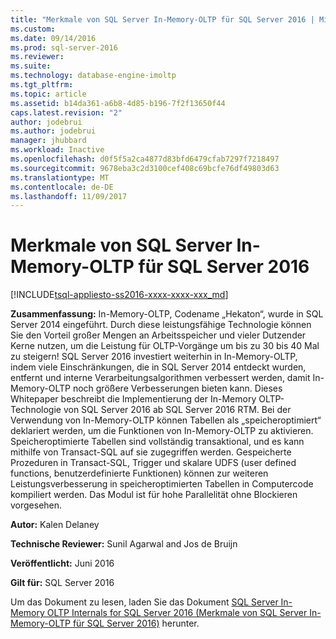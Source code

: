 ```yaml
---
title: "Merkmale von SQL Server In-Memory-OLTP für SQL Server 2016 | Microsoft-Dokumentation"
ms.custom: 
ms.date: 09/14/2016
ms.prod: sql-server-2016
ms.reviewer: 
ms.suite: 
ms.technology: database-engine-imoltp
ms.tgt_pltfrm: 
ms.topic: article
ms.assetid: b14da361-a6b8-4d85-b196-7f2f13650f44
caps.latest.revision: "2"
author: jodebrui
ms.author: jodebrui
manager: jhubbard
ms.workload: Inactive
ms.openlocfilehash: d0f5f5a2ca4877d83bfd6479cfab7297f7218497
ms.sourcegitcommit: 9678eba3c2d3100cef408c69bcfe76df49803d63
ms.translationtype: MT
ms.contentlocale: de-DE
ms.lasthandoff: 11/09/2017
---
```

# <a name="sql-server-in-memory-oltp-internals-for-sql-server-2016"></a>Merkmale von SQL Server In-Memory-OLTP für SQL Server 2016
[!INCLUDE[tsql-appliesto-ss2016-xxxx-xxxx-xxx_md](../../includes/tsql-appliesto-ss2016-xxxx-xxxx-xxx-md.md)]

**Zusammenfassung:** In-Memory-OLTP, Codename „Hekaton“, wurde in SQL Server 2014 eingeführt.
Durch diese leistungsfähige Technologie können Sie den Vorteil großer Mengen an Arbeitsspeicher und vieler Dutzender Kerne nutzen, um die Leistung für OLTP-Vorgänge um bis zu 30 bis 40 Mal zu steigern! SQL Server 2016 investiert weiterhin in In-Memory-OLTP, indem viele Einschränkungen, die in SQL Server 2014 entdeckt wurden, entfernt und interne Verarbeitungsalgorithmen verbessert werden, damit In-Memory-OLTP noch größere Verbesserungen bieten kann. Dieses Whitepaper beschreibt die Implementierung der In-Memory OLTP-Technologie von SQL Server 2016 ab SQL Server 2016 RTM. Bei der Verwendung von In-Memory-OLTP können Tabellen als „speicheroptimiert“ deklariert werden, um die Funktionen von In-Memory-OLTP zu aktivieren. Speicheroptimierte Tabellen sind vollständig transaktional, und es kann mithilfe von Transact-SQL auf sie zugegriffen werden. Gespeicherte Prozeduren in Transact-SQL, Trigger und skalare UDFS (user defined functions, benutzerdefinierte Funktionen) können zur weiteren Leistungsverbesserung in speicheroptimierten Tabellen in Computercode kompiliert werden. Das Modul ist für hohe Parallelität ohne Blockieren vorgesehen.    
  
**Autor:** Kalen Delaney  
  
**Technische Reviewer:** Sunil Agarwal and Jos de Bruijn  
  
**Veröffentlicht:** Juni 2016  
  
**Gilt für:** SQL Server 2016  
  
Um das Dokument zu lesen, laden Sie das Dokument [SQL Server In-Memory OLTP Internals for SQL Server 2016 (Merkmale von SQL Server In-Memory-OLTP für SQL Server 2016)](http://download.microsoft.com/download/8/3/6/8360731A-A27C-4684-BC88-FC7B5849A133/SQL_Server_2016_In_Memory_OLTP_White_Paper.pdf) herunter.   
